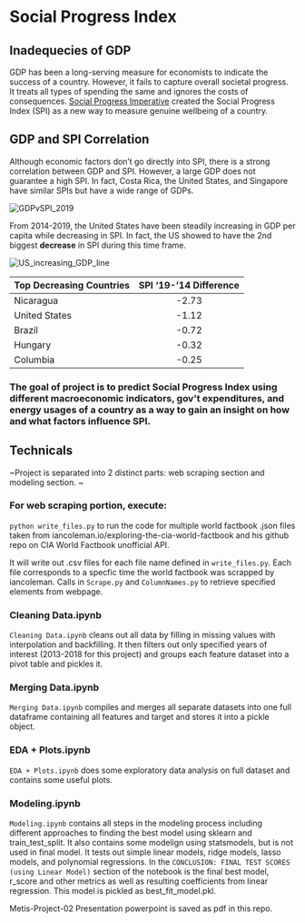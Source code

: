# Social Progress Index

## Inadequecies of GDP
GDP has been a long-serving measure for economists to indicate the success of a country. However, it fails to capture overall societal progress. It treats all types of spending the same and ignores the costs of consequences. [Social Progress Imperative](https://www.socialprogress.org/) created the Social Progress Index (SPI) as a new way to measure genuine wellbeing of a country. 

## GDP and SPI Correlation
Although economic factors don’t go directly into SPI, there is a strong correlation between GDP and SPI. 
However, a large GDP does not guarantee a high SPI. In fact, Costa Rica, the United States, and Singapore have similar SPIs but have a wide range of GDPs. 

![GDPvSPI_2019](https://raw.githubusercontent.com/emilyng/Social_Progress_Index/master/Plots/GDPvSPI_2019.svg)

From 2014-2019, the United States have been steadily increasing in GDP per capita while decreasing in SPI. In fact, the US showed to have the 2nd biggest **decrease** in SPI during this time frame. 

![US_increasing_GDP_line](https://raw.githubusercontent.com/emilyng/Social_Progress_Index/master/Plots/US_GDP.svg)


|     Top   Decreasing Countries    |     SPI   ‘19-’14 Difference    |
|-----------------------------------|:-------------------------------:|
|                      Nicaragua    |               -2.73             |
|                United   States    |               -1.12             |
|                         Brazil    |               -0.72             |
|                        Hungary    |               -0.32             |
|                       Columbia    |               -0.25             |


### The goal of project is to predict Social Progress Index using different macroeconomic indicators, gov't expenditures, and energy usages of a country as a way to gain an insight on how and what factors influence SPI. 

## Technicals
~Project is separated into 2 distinct parts: web scraping section and modeling section. ~

### For web scraping portion, execute:
```python write_files.py```
to run the code for multiple world factbook .json files taken from iancoleman.io/exploring-the-cia-world-factbook and his github repo on CIA World Factbook unofficial API. 

It will write out .csv files for each file name defined in ```write_files.py```. Each file corresponds to a specfic time the world factbook was scrapped by iancoleman. Calls in ```Scrape.py``` and ```ColumnNames.py``` to retrieve specified elements from webpage. 

### Cleaning Data.ipynb
```Cleaning Data.ipynb``` cleans out all data by filling in missing values with interpolation and backfilling. It then filters out only specified years of interest (2013-2018 for this project) and groups each feature dataset into a pivot table and pickles it. 

### Merging Data.ipynb
```Merging Data.ipynb``` compiles and merges all separate datasets into one full dataframe containing all features and target and stores it into a pickle object. 

### EDA + Plots.ipynb
```EDA + Plots.ipynb``` does some exploratory data analysis on full dataset and contains some useful plots. 

### Modeling.ipynb
```Modeling.ipynb``` contains all steps in the modeling process including different approaches to finding the best model using sklearn and train_test_split. It also contains some modelign using statsmodels, but is not used in final model. It tests out simple linear models, ridge models, lasso models, and polynomial regressions. In the ```CONCLUSION: FINAL TEST SCORES (using Linear Model)``` section of the notebook is the final best model, r_score and other metrics as well as resulting coefficients from linear regression. This model is pickled as best_fit_model.pkl.

Metis-Project-02 Presentation powerpoint is saved as pdf in this repo.
